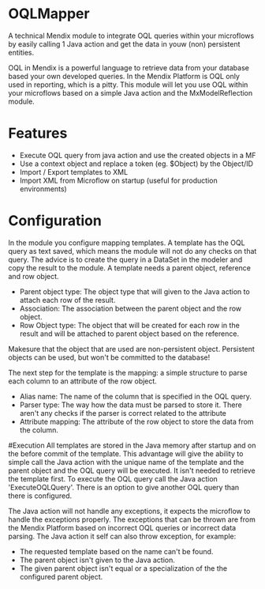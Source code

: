 # OQLMapper
A technical Mendix module to integrate OQL queries within your microflows by easily calling 1 Java action and get the data in youw (non) persistent entities.

OQL in Mendix is a powerful language to retrieve data from your database based your own developed queries. In the Mendix Platform is OQL only used in reporting, which is a pitty. This module will let you use OQL within your microflows based on a simple Java action and the MxModelReflection module.

# Features
- Execute OQL query from java action and use the created objects in a MF
- Use a context object and replace a token (eg. $Object) by the Object/ID
- Import / Export templates to XML
- Import XML from Microflow on startup (useful for production environments)

# Configuration
In the module you configure mapping templates. A template has the OQL query as text saved, which means the module will not do any checks on that query. The advice is to create the query in a DataSet in the modeler and copy the result to the module. A template needs a parent object, reference and row object.
- Parent object type: The object type that will given to the Java action to attach each row of the result.
- Association: The association between the parent object and the row object.
- Row Object type: The object that will be created for each row in the result and will be attached to parent object based on the reference.

Makesure that the object that are used are non-persistent object. Persistent objects can be used, but won't be committed to the database!

The next step for the template is the mapping: a simple structure to parse each column to an attribute of the row object.
- Alias name: The name of the column that is specified in the OQL query.
- Parser type: The way how the data must be parsed to store it. There aren't any checks if the parser is correct related to the attribute
- Attribute mapping: The attribute of the row object to store the data from the column.

#Execution
All templates are stored in the Java memory after startup and on the before commit of the template. This advantage will give the ability to simple call the Java action with the unique name of the template and the parent object and the OQL query will be executed. It isn't needed to retrieve the template first. To execute the OQL query call the Java action 'ExecuteOQLQuery'. There is an option to give another OQL query than there is configured.

The Java action will not handle any exceptions, it expects the microflow to handle the exceptions properly. The exceptions that can be thrown are from the Mendix Platform based on incorrect OQL queries or incorrect data parsing. The Java action it self can also throw exception, for example:
- The requested template based on the name can't be found.
- The parent object isn't given to the Java action.
- The given parent object isn't equal or a specialization of the the configured parent object.
